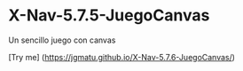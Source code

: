 # X-Nav-5.7.5-JuegoCanvas
Un sencillo juego con canvas


[Try me] (https://jgmatu.github.io/X-Nav-5.7.6-JuegoCanvas/)

